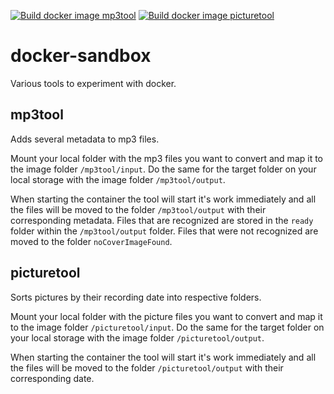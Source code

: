 [![Build docker image mp3tool](https://github.com/rui1610/docker-sandbox/actions/workflows/mp3tool.yml/badge.svg)](https://github.com/rui1610/docker-sandbox/actions/workflows/mp3tool.yml) [![Build docker image picturetool](https://github.com/rui1610/docker-sandbox/actions/workflows/picturetool.yml/badge.svg)](https://github.com/rui1610/docker-sandbox/actions/workflows/picturetool.yml)

# docker-sandbox

Various tools to experiment with docker.

## mp3tool

Adds several metadata to mp3 files.

Mount your local folder with the mp3 files you want to convert and map it to the image folder `/mp3tool/input`.
Do the same for the target folder on your local storage with the image folder `/mp3tool/output`.

When starting the container the tool will start it's work immediately and all the files will be moved to the folder `/mp3tool/output` with their corresponding metadata. Files that are recognized are stored in the `ready` folder within the `/mp3tool/output` folder. Files that were not recognized are moved to the folder  `noCoverImageFound`.

## picturetool

Sorts pictures by their recording date into respective folders.

Mount your local folder with the picture files you want to convert and map it to the image folder `/picturetool/input`.
Do the same for the target folder on your local storage with the image folder `/picturetool/output`.

When starting the container the tool will start it's work immediately and all the files will be moved to the folder `/picturetool/output` with their corresponding date.
